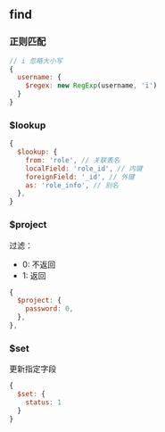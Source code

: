 ## find

### 正则匹配

```js
// i 忽略大小写
{
  username: {
    $regex: new RegExp(username, 'i')
  }
}
```

### \$lookup

```js
{
  $lookup: {
    from: 'role', // 关联表名
    localField: 'role_id', // 内键
    foreignField: '_id', // 外键
    as: 'role_info', // 别名
  },
}
```

### \$project

过滤：

- 0: 不返回
- 1: 返回

```js
{
  $project: {
    password: 0,
  },
},
```

### \$set

更新指定字段

```js
{
  $set: {
    status: 1
  }
}
```
